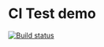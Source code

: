 # CI Test demo

[![Build status](https://ci.appveyor.com/api/projects/status/q9ysk6uhrc8j6bgs?svg=true)](https://ci.appveyor.com/project/melnikonayana/unit-test-functions)
